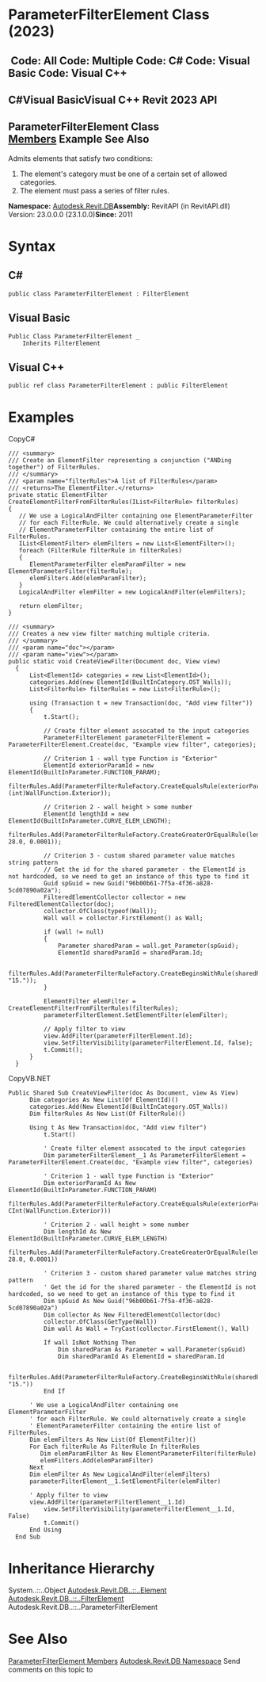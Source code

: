 # ParameterFilterElement Class (2023)

﻿
 Code: All Code: Multiple Code: C# Code: Visual Basic Code: Visual C++   
---  
C#Visual BasicVisual C++
Revit 2023 API  
---  
ParameterFilterElement Class  
[Members](e8cb5c2b-b8ca-cbbf-819b-6956e0fd0760.md "ParameterFilterElement Members") Example See Also  
---  
Admits elements that satisfy two conditions: 
  1. The element's category must be one of a certain set of allowed categories.
  2. The element must pass a series of filter rules.

**Namespace:** [Autodesk.Revit.DB](87546ba7-461b-c646-cbb1-2cb8f5bff8b2.md "Autodesk.Revit.DB Namespace")**Assembly:** RevitAPI (in RevitAPI.dll) Version: 23.0.0.0 (23.1.0.0)**Since:** 2011 
# Syntax
C#  
---  
```text
public class ParameterFilterElement : FilterElement
```
  
Visual Basic  
---  
```text
Public Class ParameterFilterElement _
	Inherits FilterElement
```
  
Visual C++  
---  
```text
public ref class ParameterFilterElement : public FilterElement
```
  
# Examples
CopyC#
```text
/// <summary>
/// Create an ElementFilter representing a conjunction ("ANDing together") of FilterRules.
/// </summary>
/// <param name="filterRules">A list of FilterRules</param>
/// <returns>The ElementFilter.</returns>
private static ElementFilter CreateElementFilterFromFilterRules(IList<FilterRule> filterRules)
{
   // We use a LogicalAndFilter containing one ElementParameterFilter
   // for each FilterRule. We could alternatively create a single
   // ElementParameterFilter containing the entire list of FilterRules.
   IList<ElementFilter> elemFilters = new List<ElementFilter>();
   foreach (FilterRule filterRule in filterRules)
   {
      ElementParameterFilter elemParamFilter = new ElementParameterFilter(filterRule);
      elemFilters.Add(elemParamFilter);
   }
   LogicalAndFilter elemFilter = new LogicalAndFilter(elemFilters);

   return elemFilter;
} 

/// <summary>
/// Creates a new view filter matching multiple criteria.
/// </summary>
/// <param name="doc"></param>
/// <param name="view"></param>
public static void CreateViewFilter(Document doc, View view)
  {
      List<ElementId> categories = new List<ElementId>();
      categories.Add(new ElementId(BuiltInCategory.OST_Walls));
      List<FilterRule> filterRules = new List<FilterRule>();

      using (Transaction t = new Transaction(doc, "Add view filter"))
      {
          t.Start();

          // Create filter element assocated to the input categories
          ParameterFilterElement parameterFilterElement = ParameterFilterElement.Create(doc, "Example view filter", categories);

          // Criterion 1 - wall type Function is "Exterior"
          ElementId exteriorParamId = new ElementId(BuiltInParameter.FUNCTION_PARAM);
          filterRules.Add(ParameterFilterRuleFactory.CreateEqualsRule(exteriorParamId, (int)WallFunction.Exterior));

          // Criterion 2 - wall height > some number
          ElementId lengthId = new ElementId(BuiltInParameter.CURVE_ELEM_LENGTH);
          filterRules.Add(ParameterFilterRuleFactory.CreateGreaterOrEqualRule(lengthId, 28.0, 0.0001));

          // Criterion 3 - custom shared parameter value matches string pattern
          // Get the id for the shared parameter - the ElementId is not hardcoded, so we need to get an instance of this type to find it
          Guid spGuid = new Guid("96b00b61-7f5a-4f36-a828-5cd07890a02a");
          FilteredElementCollector collector = new FilteredElementCollector(doc);
          collector.OfClass(typeof(Wall));
          Wall wall = collector.FirstElement() as Wall;

          if (wall != null)
          {
              Parameter sharedParam = wall.get_Parameter(spGuid);
              ElementId sharedParamId = sharedParam.Id;

              filterRules.Add(ParameterFilterRuleFactory.CreateBeginsWithRule(sharedParamId, "15."));
          }

          ElementFilter elemFilter = CreateElementFilterFromFilterRules(filterRules);
          parameterFilterElement.SetElementFilter(elemFilter);

          // Apply filter to view
          view.AddFilter(parameterFilterElement.Id);
          view.SetFilterVisibility(parameterFilterElement.Id, false);
          t.Commit();
      }
  }
```

CopyVB.NET
```text
Public Shared Sub CreateViewFilter(doc As Document, view As View)
      Dim categories As New List(Of ElementId)()
      categories.Add(New ElementId(BuiltInCategory.OST_Walls))
      Dim filterRules As New List(Of FilterRule)()

      Using t As New Transaction(doc, "Add view filter")
          t.Start()

          ' Create filter element assocated to the input categories
          Dim parameterFilterElement__1 As ParameterFilterElement = ParameterFilterElement.Create(doc, "Example view filter", categories)

          ' Criterion 1 - wall type Function is "Exterior"
          Dim exteriorParamId As New ElementId(BuiltInParameter.FUNCTION_PARAM)
          filterRules.Add(ParameterFilterRuleFactory.CreateEqualsRule(exteriorParamId, CInt(WallFunction.Exterior)))

          ' Criterion 2 - wall height > some number
          Dim lengthId As New ElementId(BuiltInParameter.CURVE_ELEM_LENGTH)
          filterRules.Add(ParameterFilterRuleFactory.CreateGreaterOrEqualRule(lengthId, 28.0, 0.0001))

          ' Criterion 3 - custom shared parameter value matches string pattern
          ' Get the id for the shared parameter - the ElementId is not hardcoded, so we need to get an instance of this type to find it
          Dim spGuid As New Guid("96b00b61-7f5a-4f36-a828-5cd07890a02a")
          Dim collector As New FilteredElementCollector(doc)
          collector.OfClass(GetType(Wall))
          Dim wall As Wall = TryCast(collector.FirstElement(), Wall)

          If wall IsNot Nothing Then
              Dim sharedParam As Parameter = wall.Parameter(spGuid)
              Dim sharedParamId As ElementId = sharedParam.Id

              filterRules.Add(ParameterFilterRuleFactory.CreateBeginsWithRule(sharedParamId, "15."))
          End If

      ' We use a LogicalAndFilter containing one ElementParameterFilter
      ' for each FilterRule. We could alternatively create a single
      ' ElementParameterFilter containing the entire list of FilterRules.
      Dim elemFilters As New List(Of ElementFilter)()
      For Each filterRule As FilterRule In filterRules
         Dim elemParamFilter As New ElementParameterFilter(filterRule)
         elemFilters.Add(elemParamFilter)
      Next
      Dim elemFilter As New LogicalAndFilter(elemFilters)
      parameterFilterElement__1.SetElementFilter(elemFilter)

      ' Apply filter to view
      view.AddFilter(parameterFilterElement__1.Id)
          view.SetFilterVisibility(parameterFilterElement__1.Id, False)
          t.Commit()
      End Using
  End Sub
```

# Inheritance Hierarchy
System..::..Object [Autodesk.Revit.DB..::..Element](eb16114f-69ea-f4de-0d0d-f7388b105a16.md "Element Class") [Autodesk.Revit.DB..::..FilterElement](909615cd-8abd-044a-cff2-f21fd95b8ee7.md "FilterElement Class") Autodesk.Revit.DB..::..ParameterFilterElement
# See Also
[ParameterFilterElement Members](e8cb5c2b-b8ca-cbbf-819b-6956e0fd0760.md "ParameterFilterElement Members")
[Autodesk.Revit.DB Namespace](87546ba7-461b-c646-cbb1-2cb8f5bff8b2.md "Autodesk.Revit.DB Namespace")
Send comments on this topic to 